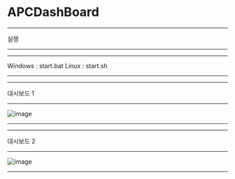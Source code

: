 # APCDashBoard
---

실행

---

---

Windows : start.bat
Linux : start.sh 

---

---

대시보드 1

---

![image](https://github.com/Korjw/APCDashBoard/assets/93375024/4f09a899-e963-4136-b5fd-a43daa2bfe6e)


---

---

대시보드 2

---

![image](https://github.com/Korjw/APCDashBoard/assets/93375024/7ec94811-a4a8-42bd-91d3-fa8b6d5f039e)


---

